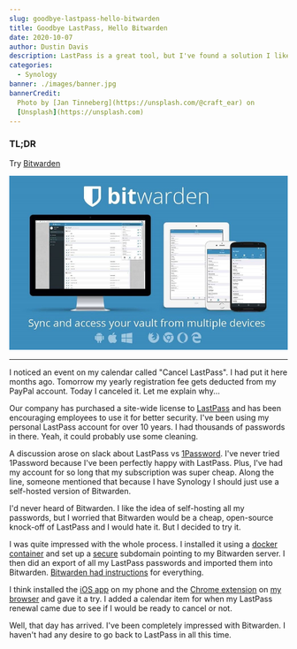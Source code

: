 ```yaml
---
slug: goodbye-lastpass-hello-bitwarden
title: Goodbye LastPass, Hello Bitwarden
date: 2020-10-07
author: Dustin Davis
description: LastPass is a great tool, but I've found a solution I like more.
categories:
  - Synology
banner: ./images/banner.jpg
bannerCredit:
  Photo by [Jan Tinneberg](https://unsplash.com/@craft_ear) on
  [Unsplash](https://unsplash.com)
---
```


### TL;DR

Try [Bitwarden](https://bitwarden.com/)

![Try Bitwarden](./images/bitwarden.jpg)

---

I noticed an event on my calendar called "Cancel LastPass". I had put it here
months ago. Tomorrow my yearly registration fee gets deducted from my PayPal
account. Today I canceled it. Let me explain why...

Our company has purchased a site-wide license to
[LastPass](https://www.lastpass.com/) and has been encouraging employees to use
it for better security. I've been using my personal LastPass account for over 10
years. I had thousands of passwords in there. Yeah, it could probably use some
cleaning.

A discussion arose on slack about LastPass vs
[1Password](https://1password.com/). I've never tried 1Password because I've
been perfectly happy with LastPass. Plus, I've had my account for so long that
my subscription was super cheap. Along the line, someone mentioned that because
I have Synology I should just use a self-hosted version of Bitwarden.

I'd never heard of Bitwarden. I like the idea of self-hosting all my passwords,
but I worried that Bitwarden would be a cheap, open-source knock-off of LastPass
and I would hate it. But I decided to try it.

I was quite impressed with the whole process. I installed it using a
[docker container](https://hub.docker.com/r/bitwardenrs/server) and set up a
[secure](wildcard-lets-encrypt-ssl-cert-on-synology-nas) subdomain pointing to
my Bitwarden server. I then did an export of all my LastPass passwords and
imported them into Bitwarden.
[Bitwarden had instructions](https://bitwarden.com/help/article/import-from-lastpass/)
for everything.

I think installed the
[iOS app](https://apps.apple.com/us/app/bitwarden-password-manager/id1137397744)
on my phone and the
[Chrome extension](https://chrome.google.com/webstore/detail/bitwarden-free-password-m/nngceckbapebfimnlniiiahkandclblb)
on [my browser](https://brave.com/) and gave it a try. I added a calendar item
for when my LastPass renewal came due to see if I would be ready to cancel or
not.

Well, that day has arrived. I've been completely impressed with Bitwarden. I
haven't had any desire to go back to LastPass in all this time.
